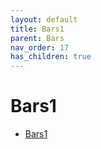 ```yaml
---
layout: default
title: Bars1
parent: Bars
nav_order: 17
has_children: true
---
```

# Bars1
- [Bars1](bars1.md)